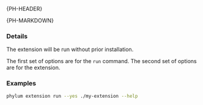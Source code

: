 {PH-HEADER}

{PH-MARKDOWN}

### Details

The extension will be run without prior installation.

The first set of options are for the `run` command. The second set of options
are for the extension.

### Examples

```sh
phylum extension run --yes ./my-extension --help
```
